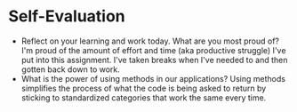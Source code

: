 # Self-Evaluation

- Reflect on your learning and work today. What are you most proud of?
I'm proud of the amount of effort and time (aka productive struggle) I've put into this assignment. I've taken breaks when I've needed to and then gotten back down to work.
- What is the power of using methods in our applications?
Using methods simplifies the process of what the code is being asked to return by sticking to standardized categories that work the same every time.